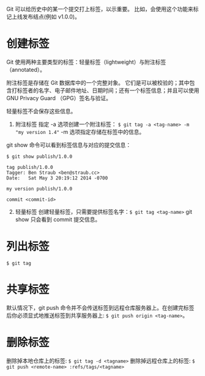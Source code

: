 

Git 可以给历史中的某一个提交打上标签，以示重要。 比如，会使用这个功能来标记上线发布结点(例如 v1.0.0)。



# 创建标签
Git 使用两种主要类型的标签：轻量标签（lightweight）与附注标签（annotated）。

附注标签是存储在 Git 数据库中的一个完整对象。 它们是可以被校验的；其中包含打标签者的名字、电子邮件地址、日期时间；还有一个标签信息；并且可以使用 GNU Privacy Guard （GPG）签名与验证。

轻量标签不会保存这些信息。

1. 附注标签
指定 -a 选项创建一个附注标签：
`$ git tag -a <tag-name> -m "my version 1.4"`
-m 选项指定存储在标签中的信息。

git show 命令可以看到标签信息与对应的提交信息：
```
$ git show publish/1.0.0

tag publish/1.0.0
Tagger: Ben Straub <ben@straub.cc>
Date:   Sat May 3 20:19:12 2014 -0700

my version publish/1.0.0

commit <commit-id>
```


2. 轻量标签
创建轻量标签，只需要提供标签名字：`$ git tag <tag-name>`
git show 只会看到 commit 提交信息。

# 列出标签

`$ git tag`


# 共享标签

默认情况下，git push 命令并不会传送标签到远程仓库服务器上。在创建完标签后你必须显式地推送标签到共享服务器上: `$ git push origin <tag-name>`。

# 删除标签

删除掉本地仓库上的标签: `$ git tag -d <tagname>`
删除掉远程仓库上的标签: `$ git push <remote-name> :refs/tags/<tagname>`